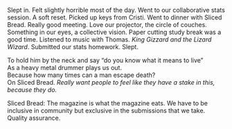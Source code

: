 Slept in. Felt slightly horrible most of the day. Went to our collaborative stats session. A soft reset. Picked up keys from Cristi. Went to dinner with Sliced Bread. Really good meeting. Love our projector, the circle of couches. Something in our eyes, a collective vision. Paper cutting study break was a good time. Listened to music with Thomas. *King Gizzard and the Lizard Wizard*. Submitted our stats homework. Slept. 

To hold him by the neck and say “do you know what it means to live”  
As a heavy metal drummer plays us out.   
Because how many times can a man escape death?  
On Sliced Bread. *Really want people to feel like they have a stake in this, because they do.* 

Sliced Bread: The magazine is what the magazine eats. We have to be inclusive in community but exclusive in the submissions that we take. Quality assurance.
